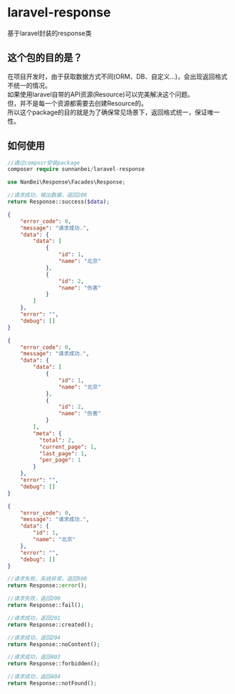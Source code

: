 # laravel-response

基于laravel封装的response类

## 这个包的目的是？
在项目开发时，由于获取数据方式不同(ORM、DB、自定义...)，会出现返回格式不统一的情况。  
如果使用laravel自带的API资源(Resource)可以完美解决这个问题。  
但，并不是每一个资源都需要去创建Resource的。  
所以这个package的目的就是为了确保常见场景下，返回格式统一，保证唯一性。  

## 如何使用
```php
//通过composr安装package
composer require sunnanbei/laravel-response
```
```php
use NanBei\Response\Facades\Response;
```
```php
//请求成功，输出数据，返回200
return Response::success($data);
```
```json
{
    "error_code": 0,
    "message": "请求成功.",
    "data": {
        "data": [
            {
                "id": 1,
                "name": "北京"
            },
            {
                "id": 2,
                "name": "伤害"
            }
        ]
    },
    "error": "",
    "debug": []
}
```
```json
{
    "error_code": 0,
    "message": "请求成功.",
    "data": {
        "data": [
            {
                "id": 1,
                "name": "北京"
            },
            {
                "id": 2,
                "name": "伤害"
            }
        ],
        "meta": {
          "total": 2,
          "current_page": 1,
          "last_page": 1,
          "per_page": 1
        }
    },
    "error": "",
    "debug": []
}
```
```json
{
    "error_code": 0,
    "message": "请求成功.",
    "data": {
        "id": 1,
        "name": "北京"
    },
    "error": "",
    "debug": []
}
```
```php
//请求失败，系统异常，返回500
return Response::error();
```
```php
//请求失败，返回200
return Response::fail();
```
```php
//请求成功，返回201
return Response::created();
```
```php
//请求成功，返回204
return Response::noContent();
```
```php
//请求成功，返回403
return Response::forbidden();
```
```php
//请求成功，返回404
return Response::notFound();
```
